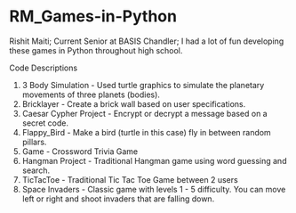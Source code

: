 # RM_Games-in-Python
Rishit Maiti; Current Senior at BASIS Chandler; I had a lot of fun developing these games in Python throughout high school. 

Code Descriptions
1. 3 Body Simulation - Used turtle graphics to simulate the planetary movements of three planets (bodies).
2. Bricklayer - Create a brick wall based on user specifications.
3. Caesar Cypher Project - Encrypt or decrypt a message based on a secret code.
4. Flappy_Bird - Make a bird (turtle in this case) fly in between random pillars.
5. Game - Crossword Trivia Game
6. Hangman Project - Traditional Hangman game using word guessing and search.
7. TicTacToe - Traditional Tic Tac Toe Game between 2 users
8. Space Invaders - Classic game with levels 1 - 5 difficulty. You can move left or right and shoot invaders
                    that are falling down.
